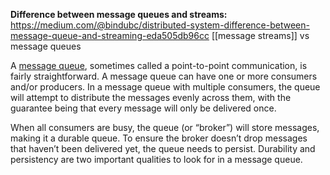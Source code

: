 **Difference between message queues and streams:** 
	https://medium.com/@bindubc/distributed-system-difference-between-message-queue-and-streaming-eda505db96cc [[message streams]] vs message queues

A [message queue](https://blog.iron.io/right-on-queue-message-queues-made-simple/), sometimes called a point-to-point communication, is fairly straightforward. A message queue can have one or more consumers and/or producers. In a message queue with multiple consumers, the queue will attempt to distribute the messages evenly across them, with the guarantee being that every message will only be delivered once.

When all consumers are busy, the queue (or “broker”) will store messages, making it a durable queue. To ensure the broker doesn’t drop messages that haven’t been delivered yet, the queue needs to persist. Durability and persistency are two important qualities to look for in a message queue.